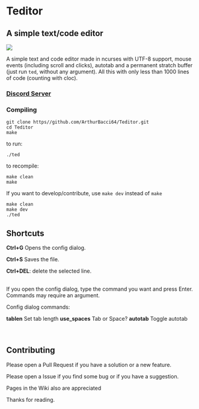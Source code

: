 # Teditor
## A simple text/code editor

<image src="teditor.gif">

A simple text and code editor made in ncurses with UTF-8 support, mouse events (including scroll and clicks), autotab and a permanent stratch buffer (just run `ted`, without any argument). All this with only less than 1000 lines of code (counting with cloc).

### [Discord Server](https://discord.gg/r6qssZRMP9)

### Compiling

```
git clone https//github.com/ArthurBacci64/Teditor.git
cd Teditor
make
```

to run:

```
./ted
```

to recompile:

```
make clean
make
```

If you want to develop/contribute, use `make dev` instead of `make`

```
make clean
make dev
./ted
```

## Shortcuts
**Ctrl+G** Opens the config dialog.

**Ctrl+S** Saves the file.

**Ctrl+DEL**: delete the selected line.

<br>  
If you open the config dialog, type the command you want
and press Enter. Commands may require an argument.

Config dialog commands:

**tablen** Set tab length
**use_spaces** Tab or Space?
**autotab** Toggle autotab
<br>  
<br>  
## Contributing
Please open a Pull Request if you have a solution or a new feature.

Please open a Issue if you find some bug or if you have a suggestion.

Pages in the Wiki also are appreciated

Thanks for reading.
